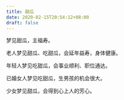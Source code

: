 ```yaml
---
title: 甜瓜
date: 2020-02-15T20:54:12+08:00
draft: false
---
```


梦见甜瓜，主福寿。

老人梦见甜瓜、吃甜瓜，会延年益寿，身体健康。

年轻人梦见吃甜瓜，会事业顺利、职位通达。

已婚女人梦见吃甜瓜，生男孩的机会很大。

少女梦见甜瓜，会得到心上人的芳心。